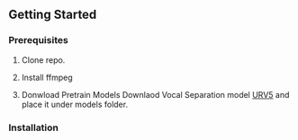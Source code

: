 <!-- GETTING STARTED -->
## Getting Started

### Prerequisites
1. Clone repo.
   
2. Install ffmpeg
   
2. Donwload Pretrain Models
   Downlaod Vocal Separation model [URV5]([https://www.icloud.com.cn/iclouddrive/0bekRKDiJXboFhbfm3lM2fVbA#UVR5_Weights]) and place it under models folder.


### Installation

